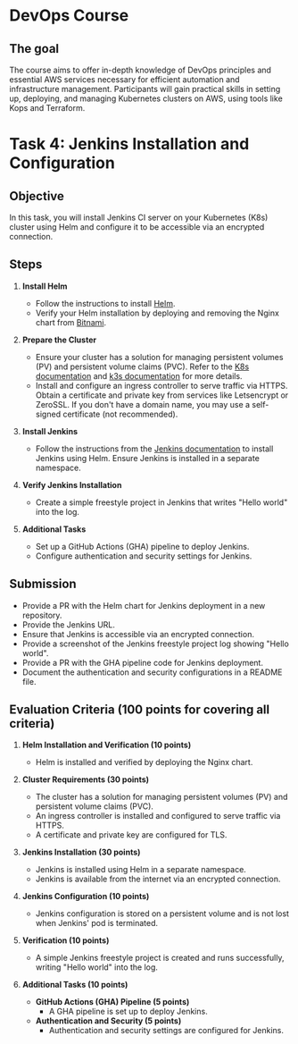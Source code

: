 # DevOps Course

## The goal

The course aims to offer in-depth knowledge of DevOps principles and essential AWS services necessary for efficient automation and infrastructure management. Participants will gain practical skills in setting up, deploying, and managing Kubernetes clusters on AWS, using tools like Kops and Terraform.

# Task 4: Jenkins Installation and Configuration

## Objective

In this task, you will install Jenkins CI server on your Kubernetes (K8s) cluster using Helm and configure it to be accessible via an encrypted connection.

## Steps

1. **Install Helm**

   - Follow the instructions to install [Helm](https://helm.sh/).
   - Verify your Helm installation by deploying and removing the Nginx chart from [Bitnami](https://artifacthub.io/packages/helm/bitnami/nginx).

2. **Prepare the Cluster**

   - Ensure your cluster has a solution for managing persistent volumes (PV) and persistent volume claims (PVC). Refer to the [K8s documentation](https://kubernetes.io/docs/concepts/storage/volumes/) and [k3s documentation](https://docs.k3s.io/storage) for more details.
   - Install and configure an ingress controller to serve traffic via HTTPS. Obtain a certificate and private key from services like Letsencrypt or ZeroSSL. If you don't have a domain name, you may use a self-signed certificate (not recommended).

3. **Install Jenkins**

   - Follow the instructions from the [Jenkins documentation](https://www.jenkins.io/doc/book/installing/kubernetes/#install-jenkins-with-helm-v3) to install Jenkins using Helm. Ensure Jenkins is installed in a separate namespace.

4. **Verify Jenkins Installation**

   - Create a simple freestyle project in Jenkins that writes "Hello world" into the log.

5. **Additional Tasks**
   - Set up a GitHub Actions (GHA) pipeline to deploy Jenkins.
   - Configure authentication and security settings for Jenkins.

## Submission

- Provide a PR with the Helm chart for Jenkins deployment in a new repository.
- Provide the Jenkins URL.
- Ensure that Jenkins is accessible via an encrypted connection.
- Provide a screenshot of the Jenkins freestyle project log showing "Hello world".
- Provide a PR with the GHA pipeline code for Jenkins deployment.
- Document the authentication and security configurations in a README file.

## Evaluation Criteria (100 points for covering all criteria)

1. **Helm Installation and Verification (10 points)**

   - Helm is installed and verified by deploying the Nginx chart.

2. **Cluster Requirements (30 points)**

   - The cluster has a solution for managing persistent volumes (PV) and persistent volume claims (PVC).
   - An ingress controller is installed and configured to serve traffic via HTTPS.
   - A certificate and private key are configured for TLS.

3. **Jenkins Installation (30 points)**

   - Jenkins is installed using Helm in a separate namespace.
   - Jenkins is available from the internet via an encrypted connection.

4. **Jenkins Configuration (10 points)**

   - Jenkins configuration is stored on a persistent volume and is not lost when Jenkins' pod is terminated.

5. **Verification (10 points)**

   - A simple Jenkins freestyle project is created and runs successfully, writing "Hello world" into the log.

6. **Additional Tasks (10 points)**
   - **GitHub Actions (GHA) Pipeline (5 points)**
     - A GHA pipeline is set up to deploy Jenkins.
   - **Authentication and Security (5 points)**
     - Authentication and security settings are configured for Jenkins.
     